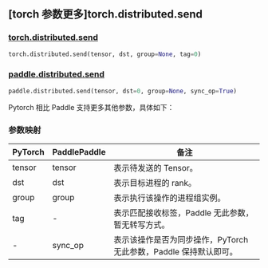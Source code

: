 ## [torch 参数更多]torch.distributed.send

### [torch.distributed.send](https://pytorch.org/docs/stable/distributed.html#torch.distributed.send)

```python
torch.distributed.send(tensor, dst, group=None, tag=0)
```

### [paddle.distributed.send](https://www.paddlepaddle.org.cn/documentation/docs/zh/api/paddle/distributed/send_cn.html)

```python
paddle.distributed.send(tensor, dst=0, group=None, sync_op=True)
```

Pytorch 相比 Paddle 支持更多其他参数，具体如下：

### 参数映射

| PyTorch | PaddlePaddle    | 备注                                                              |
| ------- | --------------- | ----------------------------------------------------------------- |
| tensor  | tensor          | 表示待发送的 Tensor。                                               |
| dst     | dst             | 表示目标进程的 rank。                                                  |
| group   | group           | 表示执行该操作的进程组实例。   |
| tag     | -               | 表示匹配接收标签，Paddle 无此参数，暂无转写方式。                     |
| -       | sync_op         | 表示该操作是否为同步操作，PyTorch 无此参数，Paddle 保持默认即可。 |
